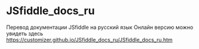 # JSfiddle_docs_ru
Перевод документации JSfiddle на русский язык
Онлайн версию можно увидеть здесь https://customizer.github.io/JSfiddle_docs_ru/JSfiddle_docs_ru.htm

